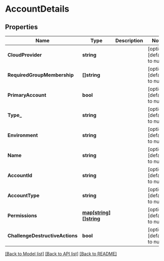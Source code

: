 # AccountDetails

## Properties
Name | Type | Description | Notes
------------ | ------------- | ------------- | -------------
**CloudProvider** | **string** |  | [optional] [default to null]
**RequiredGroupMembership** | **[]string** |  | [optional] [default to null]
**PrimaryAccount** | **bool** |  | [optional] [default to null]
**Type_** | **string** |  | [optional] [default to null]
**Environment** | **string** |  | [optional] [default to null]
**Name** | **string** |  | [optional] [default to null]
**AccountId** | **string** |  | [optional] [default to null]
**AccountType** | **string** |  | [optional] [default to null]
**Permissions** | [**map[string][]string**](array.md) |  | [optional] [default to null]
**ChallengeDestructiveActions** | **bool** |  | [optional] [default to null]

[[Back to Model list]](../README.md#documentation-for-models) [[Back to API list]](../README.md#documentation-for-api-endpoints) [[Back to README]](../README.md)


